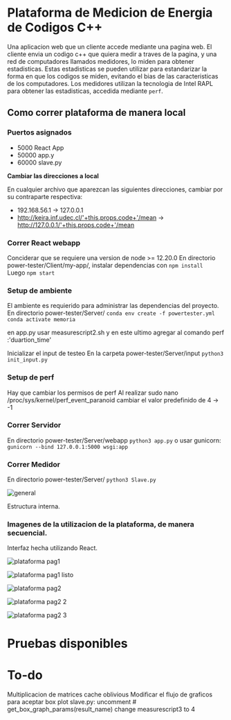 # Plataforma de Medicion de Energia de Codigos C++

Una aplicacion web que un cliente accede mediante una pagina web. El cliente envia un codigo c++ que quiera medir a traves de la pagina, y una red de computadores llamados medidores, lo miden para obtener estadisticas. Estas estadisticas se pueden utilizar para estandarizar la forma en que los codigos se miden, evitando el bias de las caracteristicas de los computadores. Los medidores utilizan la tecnologia de Intel RAPL para obtener las estadisticas, accedida mediante ```perf```.

## Como correr plataforma de manera local

### Puertos asignados 

- 5000 React App
- 50000 app.y
- 60000 slave.py

**Cambiar las direcciones a local**

En cualquier archivo que aparezcan las siguientes direcciones, cambiar por su contraparte respectiva:
- 192.168.56.1 -> 127.0.0.1
- http://keira.inf.udec.cl/'+this.props.code+'/mean -> http://127.0.0.1/'+this.props.code+'/mean

### Correr React webapp
Conciderar que se requiere una version de node >= 12.20.0
En directorio power-tester/Client/my-app/, instalar dependencias con 
    ```npm install ```
Luego 
    ```npm start ```

### Setup de ambiente 

El ambiente es requierido para administrar las dependencias del proyecto.
En directorio power-tester/Server/
```conda env create -f powertester.yml```
```conda activate memoria```

en app.py usar measurescript2.sh y en este ultimo agregar al comando perf :'duartion_time'

Inicializar el input de testeo
En la carpeta power-tester/Server/input
```python3 init_input.py```
### Setup de perf

Hay que cambiar los permisos de perf
Al realizar     sudo nano /proc/sys/kernel/perf_event_paranoid
cambiar el valor predefinido de 4 -> -1

### Correr Servidor 

En directorio power-tester/Server/webapp
```python3 app.py```
o usar gunicorn: 
```gunicorn --bind 127.0.0.1:5000 wsgi:app```

### Correr Medidor 

En directorio power-tester/Server/
```python3 Slave.py```

![general](https://user-images.githubusercontent.com/26441581/210628228-049075b1-c714-453e-88a9-84c1e5d74113.png)

Estructura interna.

### Imagenes de la utilizacion de la plataforma, de manera secuencial.

Interfaz hecha utilizando React.

![plataforma pag1](https://user-images.githubusercontent.com/26441581/210628436-1a55d37d-bdce-4b02-999e-e5d66d55775d.PNG)

![plataforma pag1 listo](https://user-images.githubusercontent.com/26441581/210628447-5e2fce05-5c75-4cd2-bb76-30df911c6e87.PNG)

![plataforma pag2](https://user-images.githubusercontent.com/26441581/210628502-d073b0e6-460a-4b8f-80ca-6501e2f72d80.PNG)

![plataforma pag2 2](https://user-images.githubusercontent.com/26441581/210628677-17d226d4-16c3-4b3c-b6b0-8e6b8867b372.PNG)

![plataforma pag2 3](https://user-images.githubusercontent.com/26441581/210628707-6a4cc76e-484e-4af1-8dc6-70c4fcbcfb2f.PNG)

# Pruebas disponibles 

# To-do 
Multiplicacion de matrices
cache oblivious
Modificar el flujo de graficos para aceptar box plot
slave.py: 
    uncomment # get_box_graph_params(result_name)
    change measurescript3 to 4

